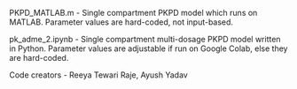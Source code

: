 PKPD_MATLAB.m - Single compartment PKPD model which runs on MATLAB. Parameter values are hard-coded, not input-based.

pk_adme_2.ipynb - Single compartment multi-dosage PKPD model written in Python. Parameter values are adjustable if run on Google Colab, else they are hard-coded.

Code creators - Reeya Tewari Raje, Ayush Yadav
